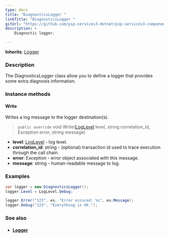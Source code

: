 ```yaml
---
type: docs
title: "DiagnosticsLogger "
linkTitle: "DiagnosticsLogger "
gitUrl: "https://github.com/pip-services3-dotnet/pip-services3-components-dotnet"
description: >
    Diagnostic logger.

---
```


**Inherits**: [Logger](../logger)

### Description

The DiagnosticsLogger class allow you to define a logger that provides some extra diagnosis information.


### Instance methods

#### Write
Writes a log message to the logger destination(s).

> `public override` void Write([LogLevel](../log_level) level, string correlation_id, Exception error, string message)

- **level**: [LogLevel](../log_level) - log level.
- **correlation_id**: string - (optional) transaction id used to trace execution through the call chain.
- **error**: Exception - error object associated with this message.
- **message**: string - human-readable message to log.

### Examples

```cs
var logger = new DiagnosticsLogger();
logger.Level = LogLevel.Debug;

logger.Error("123", ex, "Error occured: %s", ex.Message);
logger.Debug("123", "Everything is OK.");
```

### See also
- #### [Logger](../logger)
